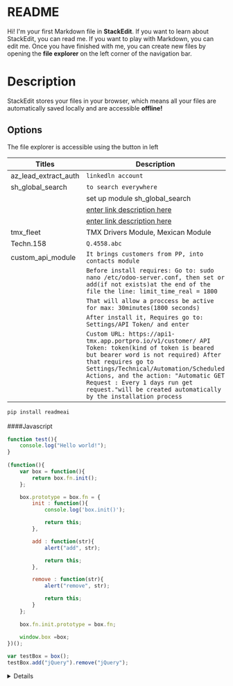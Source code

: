 # README
Hi! I'm your first Markdown file in **StackEdit**. If you want to learn about StackEdit, you can read me. If you want to play with Markdown, you can edit me. Once you have finished with me, you can create new files by opening the **file explorer** on the left corner of the navigation bar.

# Description
StackEdit stores your files in your browser, which means all your files are automatically saved locally and are accessible **offline!**

## Options
The file explorer is accessible using the button in left 

| Titles| Description|
| ------ | ------ |
|  az_lead_extract_auth| `linkedln account`   | 
|  sh_global_search|   `to search everywhere` |
| | set up  module sh_global_search |
| | [enter link description here](https://www.youtube.com/watch?v=rbkWI9j0XN0) |
| | [enter link description here](https://www.youtube.com/watch?v=fjXGrHcR1X0&list=PL-zDV7_rrd2onNkmb5weffcFiGQxWynaT)|
|  tmx_fleet|   TMX Drivers Module, Mexican Module |  
|  Techn.158|   `Q.4558.abc` |
| custom_api_module       | `It brings customers from PP, into contacts module`|
|        | `Before install requires: Go to: sudo nano /etc/odoo-server.conf, then set or add(if not exists)at the end of the file the line: limit_time_real = 1800` |
|        | `That will allow a proccess be active for max: 30minutes(1800 seconds)` |
|        | `After install it, Requires go to: Settings/API Token/ and enter` |
|        |`Custom URL: https://api1-tmx.app.portpro.io/v1/customer/ API Token: token(kind of token is beared but bearer word is not required) After that requires go to Settings/Technical/Automation/Scheduled Actions, and the action: "Automatic GET Request : Every 1 days run get request."will be created automatically by the installation process` |

```sh 
pip install readmeai
```

####Javascript　

```javascript
function test(){
	console.log("Hello world!");
}
 
(function(){
    var box = function(){
        return box.fn.init();
    };

    box.prototype = box.fn = {
        init : function(){
            console.log('box.init()');

			return this;
        },

		add : function(str){
			alert("add", str);

			return this;
		},

		remove : function(str){
			alert("remove", str);

			return this;
		}
    };
    
    box.fn.init.prototype = box.fn;
    
    window.box =box;
})();

var testBox = box();
testBox.add("jQuery").remove("jQuery");
```

<details>

	
</details>
